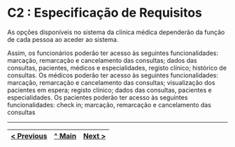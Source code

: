 # C2 : Especificação de Requisitos

As opções disponíveis no sistema da clinica médica dependerão da função de cada pessoa ao
aceder ao sistema.

Assim, os funcionários poderão ter acesso às seguintes funcionalidades: marcação, remarcação
e cancelamento das consultas; dados das consultas, pacientes, médicos e especialidades, registo
clínico; histórico de consultas.
Os médicos poderão ter acesso às seguintes funcionalidades: marcação, remarcação e
cancelamento das consultas; visualização dos pacientes em espera; registo
clínico; dados das consultas, pacientes e especialidades.
Os pacientes poderão ter acesso às seguintes funcionalidades: check in; marcação, remarcação
e cancelamento das consultas 


---
[< Previous](rei01.md) | [^ Main](/../../) | [Next >](rei03.md)
:--- | :---: | ---: 
